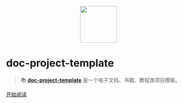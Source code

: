 <div align="center"><img width="100px" src="https://raw.githubusercontent.com/dunwu/images/dev/common/dunwu-logo-200.png" /></div>

# doc-project-template

> 📚 [**doc-project-template**](https://github.com/dunwu/doc-project-template) 是一个电子文档、书籍、教程类项目模板。

[开始阅读](README.md)
